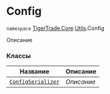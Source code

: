 
# Config

`namespace` [TigerTrade.Core](../../TigerTrade.Core.md).[Utils](../../TigerTrade.Core/Utils.md).Config

Описание


### Классы
| Название | Описание |
| --- | --- |
| [`ConfigSerializer`](./Config/ConfigSerializer.cs.md) | *Описание* |
